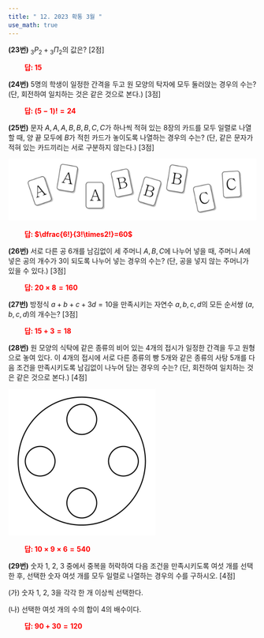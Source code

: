 ```yaml
---
title: " 12. 2023 확통 3월 "
use_math: true
---
```



**(23번)** ${_3}P{_2}+{_3}\Pi{_2}$의 값은? [2점]

**<span style="color: red;">$\qquad$답: $15$</span>**

**(24번)** 5명의 학생이 일정한 간격을 두고 원 모양의 탁자에 모두 둘러앉는 경우의 수는? (단, 회전하여 일치하는 것은 같은 것으로 본다.) [3점]

**<span style="color: red;">$\qquad$답: $(5-1)!=24$</span>**

**(25번)** 문자 $A, A, A, B, B, B, C, C$가 하나씩 적혀 있는 8장의 카드를 모두 일렬로 나열할 때, 양 끝 모두에 $B$가 적힌 카드가 놓이도록 나열하는 경우의 수는? (단, 같은 문자가 적혀 있는 카드끼리는 서로 구분하지 않는다.) [3점]

<img src="/assets/Pasted image 20240324090000.png"/>

**<span style="color: red;">$\qquad$답: $\dfrac{6!}{3!\times2!}=60$</span>**

**(26번)** 서로 다른 공 6개를 남김없이 세 주머니 $A, B, C$에 나누어 넣을 때, 주머니 $A$에 넣은 공의 개수가 3이 되도록 나누어 넣는 경우의 수는? (단, 공을 넣지 않는 주머니가 있을 수 있다.) [3점]

**<span style="color: red;">$\qquad$답: $20\times8=160$</span>**

**(27번)** 방정식 $a+b+c+3d=10$을 만족시키는 자연수 $a, b, c, d$의 모든 순서쌍 $(a, b, c, d)$의 개수는? [3점]

**<span style="color: red;">$\qquad$답: $15+3=18$</span>**

**(28번)** 원 모양의 식탁에 같은 종류의 비어 있는 4개의 접시가 일정한 간격을 두고 원형으로 놓여 있다. 이 4개의 접시에 서로 다른 종류의 빵 5개와 같은 종류의 사탕 5개를 다음 조건을 만족시키도록 남김없이 나누어 담는 경우의 수는? (단, 회전하여 일치하는 것은 같은 것으로 본다.) [4점]

<img src="/assets/Pasted image 20240324090237.png"/>

**<span style="color: red;">$\qquad$답: $10\times9\times6=540$</span>**

**(29번)** 숫자 1, 2, 3 중에서 중복을 허락하여 다음 조건을 만족시키도록 여섯 개를 선택한 후, 선택한 숫자 여섯 개를 모두 일렬로 나열하는 경우의 수를 구하시오. [4점]

(가) 숫자 1, 2, 3을 각각 한 개 이상씩 선택한다.

(나) 선택한 여섯 개의 수의 합이 4의 배수이다.

**<span style="color: red;">$\qquad$답: $90+30=120$</span>**